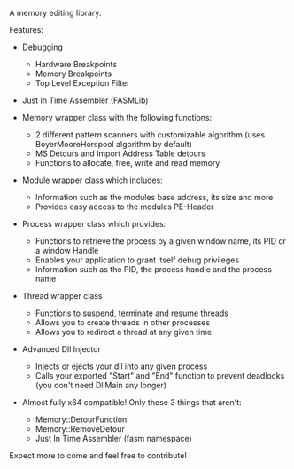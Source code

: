 A memory editing library.

Features:
  * Debugging
    * Hardware Breakpoints
    * Memory Breakpoints
    * Top Level Exception Filter

  * Just In Time Assembler (FASMLib)

  * Memory wrapper class with the following functions:
    * 2 different pattern scanners with customizable algorithm (uses BoyerMooreHorspool algorithm by default)
    * MS Detours and Import Address Table detours
    * Functions to allocate, free, write and read memory

  * Module wrapper class which includes:
    * Information such as the modules base address, its size and more
    * Provides easy access to the modules PE-Header

  * Process wrapper class which provides:
    * Functions to retrieve the process by a given window name, its PID or a window Handle
    * Enables your application to grant itself debug privileges
    * Information such as the PID, the process handle and the process name

  * Thread wrapper class
    * Functions to suspend, terminate and resume threads
    * Allows you to create threads in other processes
    * Allows you to redirect a thread at any given time

  * Advanced Dll Injector
    * Injects or ejects your dll into any given process
    * Calls your exported "Start" and "End" function to prevent deadlocks (you don't need DllMain any longer)

  * Almost fully x64 compatible! Only these 3 things that aren't:
    * Memory::DetourFunction
    * Memory::RemoveDetour
    * Just In Time Assembler (fasm namespace)



Expect more to come and feel free to contribute!